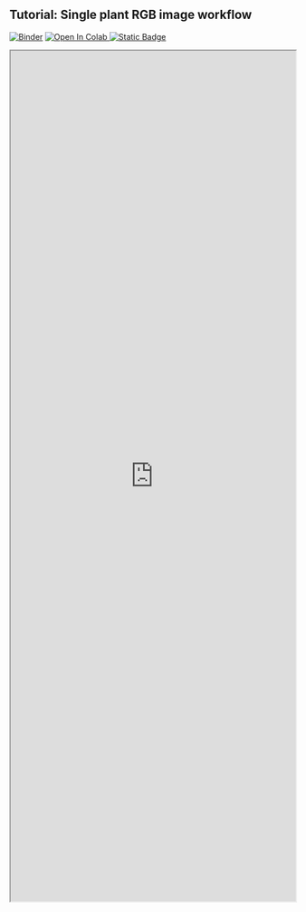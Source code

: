 ## Tutorial: Single plant RGB image workflow

[![Binder](https://mybinder.org/badge_logo.svg)](https://mybinder.org/v2/gh/danforthcenter/plantcv-tutorial-v4-VIS-single-plant/HEAD?labpath=index.ipynb) 
<a target="_blank" href="https://colab.research.google.com/github/danforthcenter/plantcv-tutorial-v4-VIS-single-plant.git">
  <img src="https://colab.research.google.com/assets/colab-badge.svg" alt="Open In Colab"/>
</a>
[![Static Badge](https://img.shields.io/badge/Open%20in%20GitHub-black?logo=github)](https://github.com/danforthcenter/plantcv-tutorial-v4-VIS-single-plant)

<iframe src="https://nbviewer.jupyter.org/github/danforthcenter/plantcv-tutorial-v4-VIS-single-plant/blob/main/index.ipynb" width="100%" height="1500px"></iframe>


